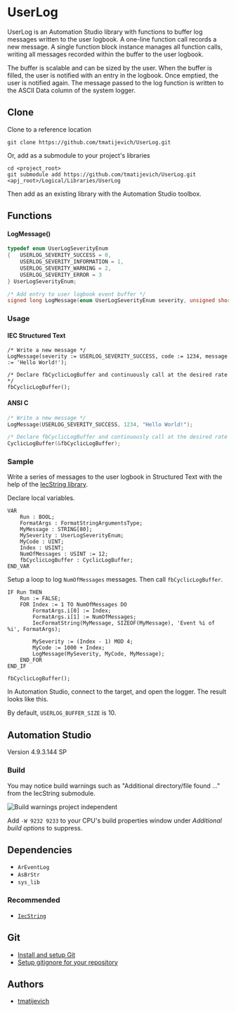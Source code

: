 # UserLog

UserLog is an Automation Studio library with functions to buffer log messages written to the user logbook. A one-line function call records a new message. A single function block instance manages all function calls, writing all messages recorded within the buffer to the user logbook.

The buffer is scalable and can be sized by the user. When the buffer is filled, the user is notified with an entry in the logbook. Once emptied, the user is notified again. The message passed to the log function is written to the ASCII Data column of the system logger.

## Clone

Clone to a reference location

```
git clone https://github.com/tmatijevich/UserLog.git
```

Or, add as a submodule to your project's libraries

```
cd <project_root>
git submodule add https://github.com/tmatijevich/UserLog.git <apj_root>/Logical/Libraries/UserLog
```

Then add as an existing library with the Automation Studio toolbox.

## Functions

#### LogMessage()

```C 
typedef enum UserLogSeverityEnum
{   USERLOG_SEVERITY_SUCCESS = 0,
    USERLOG_SEVERITY_INFORMATION = 1,
    USERLOG_SEVERITY_WARNING = 2,
    USERLOG_SEVERITY_ERROR = 3
} UserLogSeverityEnum;

/* Add entry to user logbook event buffer */
signed long LogMessage(enum UserLogSeverityEnum severity, unsigned short code, char *message);
```

### Usage

#### IEC Structured Text

```
/* Write a new message */
LogMessage(severity := USERLOG_SEVERITY_SUCCESS, code := 1234, message := 'Hello World!');

/* Declare fbCyclicLogBuffer and continuously call at the desired rate */
fbCyclicLogBuffer();
```

#### ANSI C 
```C 
/* Write a new message */
LogMessage(USERLOG_SEVERITY_SUCCESS, 1234, "Hello World!");

/* Declare fbCyclicLogBuffer and continuously call at the desired rate */
CyclicLogBuffer(&fbCyclicLogBuffer);
```

### Sample

Write a series of messages to the user logbook in Structured Text with the help of the [IecString library](https://github.com/tmatijevich/IecString).

Declare local variables.

```
VAR
    Run : BOOL;
    FormatArgs : FormatStringArgumentsType;
    MyMessage : STRING[80];
    MySeverity : UserLogSeverityEnum;
    MyCode : UINT;
    Index : USINT;
    NumOfMessages : USINT := 12;
    fbCyclicLogBuffer : CyclicLogBuffer;
END_VAR
```

Setup a loop to log `NumOfMessages` messages. Then call `fbCyclicLogBuffer`.

```
IF Run THEN
    Run := FALSE;
    FOR Index := 1 TO NumOfMessages DO
        FormatArgs.i[0] := Index;
        FormatArgs.i[1] := NumOfMessages;
        IecFormatString(MyMessage, SIZEOF(MyMessage), 'Event %i of %i', FormatArgs);
        
        MySeverity := (Index - 1) MOD 4;
        MyCode := 1000 + Index;
        LogMessage(MySeverity, MyCode, MyMessage);
    END_FOR
END_IF

fbCyclicLogBuffer();
```

In Automation Studio, connect to the target, and open the logger. The result looks like this.



By default, `USERLOG_BUFFER_SIZE` is 10.

## Automation Studio

Version 4.9.3.144 SP

### Build

You may notice build warnings such as "Additional directory/file found ..." from the IecString submodule.

![Build warnings project independent](https://user-images.githubusercontent.com/33841634/133009811-98cf2414-ec89-40d3-a529-34980b59e27f.png)

Add `-W 9232 9233` to your CPU's build properties window under *Additional build options* to suppress.

## Dependencies

- `ArEventLog`
- `AsBrStr`
- `sys_lib`

### Recommended

- [`IecString`](https://github.com/tmatijevich/IecString)

## Git

- [Install and setup Git](https://tmatijevich.github.io/gfw-tutorial/)
- [Setup gitignore for your repository](https://gist.github.com/tmatijevich/453436f1e6abc62a3d052d9b03f9db58)

## Authors

- [tmatijevich](https://github.com/tmatijevich)
